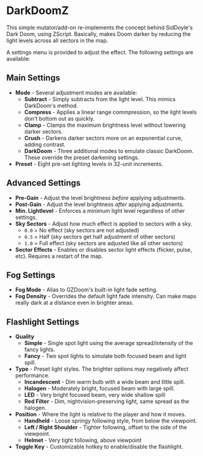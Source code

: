 # DarkDoomZ
This simple mutator/add-on re-implements the concept behind SidDoyle's Dark Doom, using ZScript. Basically, makes Doom darker by reducing the light levels across all sectors in the map.

A settings menu is provided to adjust the effect. The following settings are available:

## Main Settings
* **Mode** - Several adjustment modes are available:
  * **Subtract** - Simply subtracts from the light level. This mimics DarkDoom's method.
  * **Compress** - Applies a linear range commpression, so the light levels don't bottom out as quickly.
  * **Clamp** - Clamps the maximum brightness level without lowering darker sectors.
  * **Crush** - Darkens darker sectors more on an exponential curve, adding contrast.
  * **DarkDoom** - Three additional modes to emulate classic DarkDoom. These override the preset darkening settings.
* **Preset** - Eight pre-set lighting levels in 32-unit increments.

## Advanced Settings
* **Pre-Gain** - Adjust the level brightness *before* applying adjustments.
* **Post-Gain** - Adjust the level brightness *after* applying adjustments.
* **Min. Lightlevel** - Enforces a minimum light level regardless of other settings.
* **Sky Sectors** - Adjust how much effect is applied to sectors with a sky.
  * `0.0` = No effect (sky sectors are not adjusted)
  * `0.5` = Half (sky sectors get half adjustment of other sectors)
  * `1.0` = Full effect (sky sectors are adjusted like all other sectors)
* **Sector Effects** - Enables or disables sector light effects (flicker, pulse, etc). Requires a restart of the map.

## Fog Settings
* **Fog Mode** - Alias to GZDoom's built-in light fade setting.
* **Fog Density** - Overrides the default light fade intensity. Can make maps really dark at a distance even in brighter areas.

## Flashlight Settings
* **Quality**
  * **Simple** - Single spot light using the average spread/intensity of the fancy lights.
  * **Fancy** - Two spot lights to simulate both focused beam and light spill.
* **Type** - Preset light styles. The brighter options may negatively affect performance.
  * **Incandescent** - Dim warm bulb with a wide beam and little spill.
  * **Halogen** - Moderately bright, focused beam with large spill.
  * **LED** - Very bright focused beam, very wide shallow spill
  * **Red Filter** - Dim, nightvision-preserving light, same spread as the halogen.
* **Position** - Where the light is relative to the player and how it moves.
  * **Handheld** - Loose springy following style, from below the viewpoint.
  * **Left / Right Shoulder** - Tighter following, offset to the side of the viewpoint.
  * **Helmet** - Very tight following, above viewpoint
* **Toggle Key** - Customizable hotkey to enable/disable the flashlight.

